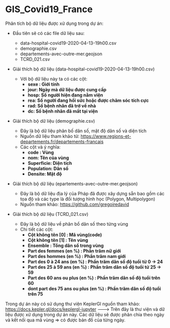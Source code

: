 # GIS_Covid19_France
Phân tích bộ dữ liệu được xử dụng trong dự án:
- Đầu tiên sẽ có các file dữ liệu sau:
  + data-hospital-covid19-2020-04-13-19h00.csv
  + demographie.csv
  + departements-avec-outre-mer.geojson
  + TCRD_021.csv

- Giải thích bộ dữ liệu (data-hospital-covid19-2020-04-13-19h00.csv)
  + Với bộ dữ liệu này ta có các cột:
    * **sexe : Giới tính**
    * **jour: Ngày mà dữ liệu được cung cấp** 
    * **hosp: Số người hiện đang nằm viện** 
    * **rea: Số người đang hồi sức hoặc được chăm sóc tích cực** 
    * **rad: Số bệnh nhân đã trở về nhà** 
    * **dc: Số bệnh nhân đã mất tại viện** 
    
- Giải thích bộ dữ liệu (demographie.csv)
  + Đây là bộ dữ liệu phân bố dân số, mật độ dân số và diện tích
  + Nguồn dữ liệu tham khảo từ: https://www.regions-et-departements.fr/departements-francais
  + Các cột và ý nghĩa:
    * **code : Vùng**
    * **nom: Tên của vùng** 
    * **Superficie: Diện tích** 
    * **Population: Dân số** 
    * **Densite: Mật độ** 
    
- Giải thích bộ dữ liệu (epartements-avec-outre-mer.geojson)
  + Đây là bộ dữ liệu địa lý của Pháp đã được xây dựng sẵn bao gồm các tọa độ và các type là đối tượng hình học (Polygon, Multipolygon)
  + Nguồn tham khảo: https://github.com/gregoiredavid
  
- Giải thích bộ dữ liệu (TCRD_021.csv)
  + Đây là bộ dữ liệu về phân bổ dân số theo từng vùng
  + Chi tiết các cột:
    * **Cột không tên [0] : Mã vùng(code)**
    * **Cột không tên [1] : Tên vùng**
    * **Ensemble : Tổng dân số trong vùng**
    * **Part des femmes (en %) : Phần trăm nữ giới**
    * **Part des hommes (en %) : Phần trăm nam giới**
    * **Part des 0 à 24 ans (en %) : Phần trăm dân số độ tuổi từ 0 -> 24**
    * **Part des 25 à 59 ans (en %) : Phần trăm dân số độ tuổi từ 25 -> 59**
    * **Part des 60 ans ou plus (en %) : Phần trăm dân số độ tuổi trên 60**
    * **dont part des 75 ans ou plus (en %) : Phần trăm dân số độ tuổi trên 75**
    
 Trong dự án này có sử dụng thư viện KeplerGl nguồn tham khảo: https://docs.kepler.gl/docs/keplergl-jupyter
 ---> Trên đây là thư viện và dữ liệu được xử dụng trong dự án này. Các dữ liệu sẽ được phân chia theo ngày và kết nối qua mã vùng => có được bản đồ của từng ngày.
